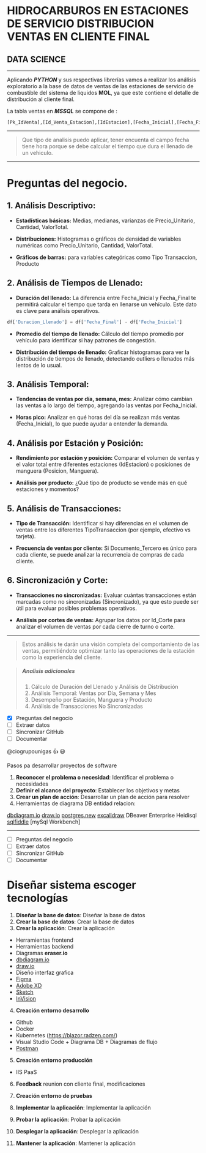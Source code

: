 # HIDROCARBUROS EN ESTACIONES DE SERVICIO DISTRIBUCION VENTAS EN CLIENTE FINAL

## DATA SCIENCE

---

Aplicando **_PYTHON_** y sus respectivas librerías vamos a realizar los análisis exploratorio a la base de datos de ventas de las estaciones de servicio de combustible del sistema de liquidos **MOL**, ya que este contiene el detalle de distribución al cliente final.

La tabla ventas en **_MSSQL_** se compone de :

```sql
[Pk_IdVenta],[Id_Venta_Estacion],[IdEstacion],[Fecha_Inicial],[Fecha_Final],[Posicion],[Manguera],[Precio_Unitario],[Cantidad]   ,[ValorTotal],[Producto],[TipoTransaccion],[Documento_Vendedor],[Trama],[Documento_Tercero],[Sincronizado],[Id_Corte]
```

---

> Que tipo de analisis puedo aplicar, tener encuenta el campo fecha tiene hora porque se debe calcular el tiempo que dura el llenado de un vehiculo.

---

# Preguntas del negocio.

## 1. Análisis Descriptivo:

- **Estadísticas básicas:** Medias, medianas, varianzas de Precio_Unitario, Cantidad, ValorTotal.

- **Distribuciones:** Histogramas o gráficos de densidad de variables numéricas como Precio_Unitario, Cantidad, ValorTotal.

- **Gráficos de barras:** para variables categóricas como Tipo Transaccion, Producto

## 2. Análisis de Tiempos de Llenado:

- **Duración del llenado:** La diferencia entre Fecha_Inicial y Fecha_Final te permitirá calcular el tiempo que tarda en llenarse un vehículo. Este dato es clave para análisis operativos.

```python
df['Duracion_Llenado'] = df['Fecha_Final'] - df['Fecha_Inicial']
```

- **Promedio del tiempo de llenado:** Cálculo del tiempo promedio por vehículo para identificar si hay patrones de congestión.

- **Distribución del tiempo de llenado:** Graficar histogramas para ver la distribución de tiempos de llenado, detectando outliers o llenados más lentos de lo usual.

## 3. Análisis Temporal:

- **Tendencias de ventas por día, semana, mes:** Analizar cómo cambian las ventas a lo largo del tiempo, agregando las ventas por Fecha_Inicial.

- **Horas pico:** Analizar en qué horas del día se realizan más ventas (Fecha_Inicial), lo que puede ayudar a entender la demanda.

## 4. Análisis por Estación y Posición:

- **Rendimiento por estación y posición:** Comparar el volumen de ventas y el valor total entre diferentes estaciones (IdEstacion) o posiciones de manguera (Posicion, Manguera).

- **Análisis por producto:** ¿Qué tipo de producto se vende más en qué estaciones y momentos?

## 5. Análisis de Transacciones:

- **Tipo de Transacción:** Identificar si hay diferencias en el volumen de ventas entre los diferentes TipoTransaccion (por ejemplo, efectivo vs tarjeta).

- **Frecuencia de ventas por cliente:** Si Documento_Tercero es único para cada cliente, se puede analizar la recurrencia de compras de cada cliente.

## 6. Sincronización y Corte:

- **Transacciones no sincronizadas:** Evaluar cuántas transacciones están marcadas como no sincronizadas (Sincronizado), ya que esto puede ser útil para evaluar posibles problemas operativos.

- **Análisis por cortes de ventas:** Agrupar los datos por Id_Corte para analizar el volumen de ventas por cada cierre de turno o corte.

---

> Estos análisis te darán una visión completa del comportamiento de las ventas, permitiéndote optimizar tanto las operaciones de la estación como la experiencia del cliente.

> ##### Analisis adicionales
>
> 1.  Cálculo de Duración del Llenado y Análisis de Distribución
> 2.  Análisis Temporal: Ventas por Día, Semana y Mes
> 3.  Desempeño por Estación, Manguera y Producto
> 4.  Análisis de Transacciones No Sincronizadas

<!-- Github Markdowns -->

- [x] Preguntas del negocio
- [ ] Extraer datos
- [ ] Sincronizar GitHub
- [ ] Documentar

@ciogrupounigas :+1: :smiley:

Pasos pa desarrollar proyectos de software

1.  **Reconocer el problema o necesidad**: Identificar el problema o necesidades
2.  **Definir el alcance del proyecto**: Establecer los objetivos y metas
3.  **Crear un plan de acción**: Desarrollar un plan de acción para resolver
4.  Herramientas de diagrama DB entidad relacion:

[dbdiagram.io](https://dbdiagram.io/ "DB")
[draw.io](https://draw.io/ "Draw.io")
[postgres.new](https://postgres.new/)
[excalidraw](https://excalidraw.com/)
DBeaver Enterprise
Heidisql
[sqlfiddle](https://sqlfiddle.com/ "SQLFiddle")
[mySql Workbench]

---

- [ ] Preguntas del negocio
- [ ] Extraer datos
- [ ] Sincronizar GitHub
- [ ] Documentar

# Diseñar sistema escoger tecnologías

1.  **Diseñar la base de datos**: Diseñar la base de datos
2.  **Crear la base de datos**: Crear la base de datos
3.  **Crear la aplicación**: Crear la aplicación

- Herramientas frontend
- Herramientas backend
- Diagramas **eraser.io**
- [dbdiagram.io](https://dbdiagram.io/ "DB")
- [draw.io](https://draw.io/ "Draw.io")
- Diseño interfaz grafica
- [Figma](https://www.figma.com/ "Figma")
- [Adobe XD](https://www.adobe.com/es/products/xd.html "Adobe XD")
- [Sketch](https://www.sketch.com/ "Sketch")
- [InVision](https://www.invisionapp.com/ "InVision")

4. **Creación entorno desarrollo**
* Github
* Docker
* Kubernetes (https://blazor.radzen.com/)
* Visual Studio Code + Diagrama DB + Diagramas de flujo
* [Postman](https://www.postman.com/ "Postman")

5. **Creación entorno producción**
* IIS PaaS

6. **Feedback** reunion con cliente final, modificaciones 
6. **Creación entorno de pruebas**



4.  **Implementar la aplicación**: Implementar la aplicación
5.  **Probar la aplicación**: Probar la aplicación
6.  **Desplegar la aplicación**: Desplegar la aplicación
7.  **Mantener la aplicación**: Mantener la aplicación
